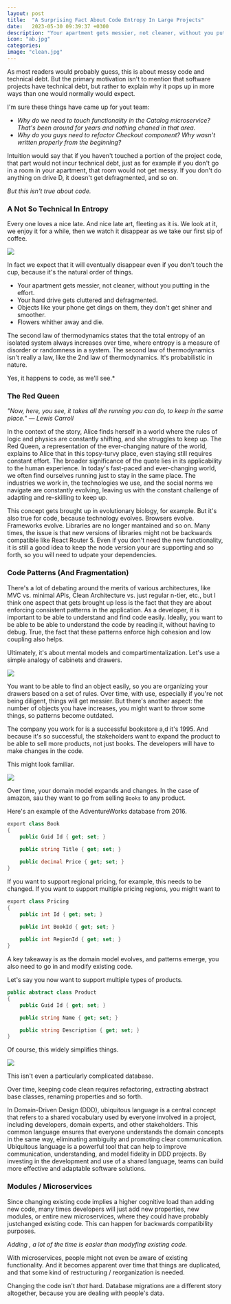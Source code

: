 ```yaml
---
layout: post
title:  "A Surprising Fact About Code Entropy In Large Projects"
date:   2023-05-30 09:39:37 +0300
description: "Your apartment gets messier, not cleaner, without you putting in the effort. Your hard drive gets cluttered and defragmented. Objects like your phone get dings on them, they don’t get shiner and smoother. Flowers whither away and die. Yes, it happens to code."
icon: "ab.jpg"
categories: 
image: "clean.jpg"
---
```


As most readers would probably guess, this is about messy code and technical debt. But the primary motivation isn't to mention that software projects have technical debt, but rather to explain why it pops up in more ways than one would normally would expect.

I'm sure these things have came up for yout team:

* *Why do we need to touch functionality in the Catalog microservice? That's been around for years and nothing chaned in that area.*
* *Why do you guys need to refactor Checkout component? Why wasn't written properly from the beginning?*

Intuition would say that if you haven't touched a portion of the project code, that part would not incur technical debt, just as for example if you don't go in a room in your apartment, that room would not get messy. If you don't do anything on drive D, it doesn't get defragmented, and so on.

*But this isn't true about code.*

### A Not So Technical In Entropy

Every one loves a nice late. And nice late art, fleeting as it is. We look at it, we enjoy it for a while, then we watch it disappear as we take our first sip of coffee.

<img src="coffee.jpg" class="img" />

In fact we expect that it will eventually disappear even if you don't touch the cup, because it's the natural order of things.

* Your apartment gets messier, not cleaner, without you putting in the effort.
* Your hard drive gets cluttered and defragmented.
* Objects like your phone get dings on them, they don't get shiner and smoother.
* Flowers whither away and die.

The second law of thermodynamics states that the total entropy of an isolated system always increases over time, where entropy is a measure of disorder or randomness in a system. The second law of thermodynamics isn't really a law, like the 2nd law of thermodynamics. It's probabilistic in nature. 

Yes, it happens to code, as we'll see.*

### The Red Queen

*"Now, here, you see, it takes all the running you can do, to keep in the same place." — Lewis Carroll*

In the context of the story, Alice finds herself in a world where the rules of logic and physics are constantly shifting, and she struggles to keep up. The Red Queen, a representation of the ever-changing nature of the world, explains to Alice that in this topsy-turvy place, even staying still requires constant effort. The broader significance of the quote lies in its applicability to the human experience. In today's fast-paced and ever-changing world, we often find ourselves running just to stay in the same place. The industries we work in, the technologies we use, and the social norms we navigate are constantly evolving, leaving us with the constant challenge of adapting and re-skilling to keep up.

This concept gets brought up in evolutionary biology, for example. But it's also true for code, because technology evolves. Browsers evolve. Frameworks evolve. Libraries are no longer mantained and so on. Many times, the issue is that new versions of libraries might not be backwards compatible like React Router 5. Even if you don't need the new functionality, it is still a good idea to keep the node version your are supporting and so forth, so you will need to udpate your dependencies.

### Code Patterns (And Fragmentation)
There's a lot of debating around the merits of various architectures, like MVC vs. minimal APIs, Clean Architecture vs. just regular n-tier, etc., but I think one aspect that gets brought up less is the fact that they are about enforcing consistent patterns in the application. As a developer, it is important to be able to understand and find code easily. Ideally, you want to be able to be able to understand the code by reading it, without having to debug. True, the fact that these patterns enforce high cohesion and low coupling also helps.

Ultimately, it's about mental models and compartimentalization. Let's use a simple analogy of cabinets and drawers.

<img src="clean.jpg" class="img" />

You want to be able to find an object easily, so you are organizing your drawers based on a set of rules. Over time, with use, especially if you're not being diligent, things will get messier. But there's another aspect: the number of objects you have increases, you might want to throw some things, so patterns become outdated.

The company you work for is a successful bookstore a,d it's 1995. And because it's so successful, the stakeholders want to expand the product to be able to sell more products, not just books. The developers will have to make changes in the code. 

This might look familiar.

<img src="amazon.png" class="img" />

Over time, your domain model expands and changes. In the case of amazon, sau they want to go from selling `Books` to any product.

Here's an example of the AdventureWorks database from 2016.

```csharp
export class Book 
{
    public Guid Id { get; set; }
    
    public string Title { get; set; }

    public decimal Price { get; set; }
}
```

If you want to support regional pricing, for example, this needs to be changed. If you want to support multiple pricing regions, you might want to

```csharp
export class Pricing 
{
    public int Id { get; set; }
    
    public int BookId { get; set; }

    public int RegionId { get; set; }    
}
```

A key takeaway is as the domain model evolves, and patterns emerge, you also need to go in and modify existing code.

Let's say you now want to support multiple types of products.

```csharp
public abstract class Product
{
    public Guid Id { get; set; } 

    public string Name { get; set; }

    public string Description { get; set; }
}
```

Of course, this widely simplifies things.

<img src="adv.png" class="img" />

This isn't even a particularly complicated database.

Over time, keeping code clean requires refactoring, extracting abstract base classes, renaming properties and so forth.

In Domain-Driven Design (DDD), ubiquitous language is a central concept that refers to a shared vocabulary used by everyone involved in a project, including developers, domain experts, and other stakeholders. This common language ensures that everyone understands the domain concepts in the same way, eliminating ambiguity and promoting clear communication. Ubiquitous language is a powerful tool that can help to improve communication, understanding, and model fidelity in DDD projects. By investing in the development and use of a shared language, teams can build more effective and adaptable software solutions.


### Modules / Microservices
Since changing existing code implies a higher cognitive load than adding new code, many times developers will just add new properties, new modules, or entire new microservices, where they could have probably justchanged existing code. This can happen for backwards compatibility purposes.

*Adding , a lot of the time is easier than modyfing existing code.*

With microservices, people might not even be aware of existing functionality. And it becomes apparent over time that things are duplicated, and that some kind of restructuring / reorganization is needed.

Changing the code isn't *that* hard. Database migrations are a different story altogether, because you are dealing with people's data.

